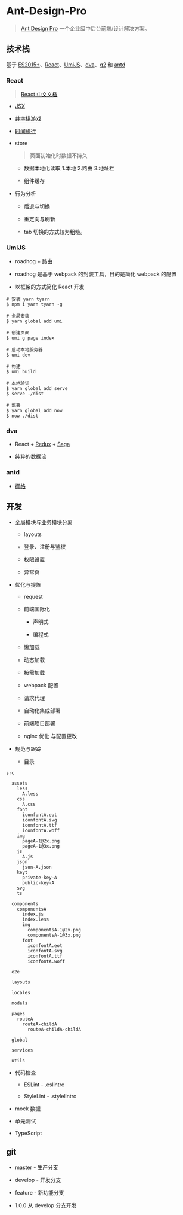 # Ant-Design-Pro

> [Ant Design Pro] 一个企业级中后台前端/设计解决方案。

## 技术栈

基于 [ES2015+]、[React]、[UmiJS]、[dva]、[g2] 和 [antd]

### React

> [React 中文文档]

+ [JSX]

+ [井字棋游戏]

+ [时间旅行]

+ store

  > 页面初始化时数据不持久

  + 数据本地化读取 1.本地 2.路由 3.地址栏

  + 组件缓存

+ 行为分析

  + 后退与切换

  + 重定向与刷新

  + tab 切换的方式较为粗糙。

### UmiJS

+ roadhog + 路由

+ roadhog 是基于 webpack 的封装工具，目的是简化 webpack 的配置

+ 以框架的方式简化 React 开发

```shell
# 安装 yarn tyarn
$ npm i yarn tyarn -g

# 全局安装
$ yarn global add umi

# 创建页面
$ umi g page index

# 启动本地服务器
$ umi dev

# 构建
$ umi build

# 本地验证
$ yarn global add serve
$ serve ./dist

# 部署
$ yarn global add now
$ now ./dist
```

### dva

+ React + [Redux] + [Saga]

+ 纯粹的数据流

### antd

+ [栅格]

## 开发

+ 全局模块与业务模块分离

  + layouts

  + 登录、注册与鉴权

  + 权限设置

  + 异常页

+ 优化与提炼

  + request

  + 前端国际化

    + 声明式

    + 编程式

  + 懒加载

  + 动态加载

  + 按需加载

  + webpack 配置

  + 请求代理

  + 自动化集成部署

  + 前端项目部署

  + nginx 优化 与配置更改

+ 规范与跟踪

  + 目录

```text
src

  assets
    less
      A.less
    css
      A.css
    font
      iconfontA.eot
      iconfontA.svg
      iconfontA.ttf
      iconfontA.woff
    img
      pageA-1@2x.png
      pageA-1@3x.png
    js
      A.js
    json
      json-A.json
    keyt
      private-key-A
      public-key-A
    svg
    ts

  components
    componentsA
      index.js
      index.less
      img
        componentsA-1@2x.png
        componentsA-1@3x.png
      font
        iconfontA.eot
        iconfontA.svg
        iconfontA.ttf
        iconfontA.woff

  e2e

  layouts

  locales

  models

  pages
    routeA
      routeA-childA
        routeA-childA-childA

  global

  services

  utils
```

+ 代码检查

  + ESLint - .eslintrc

  + StyleLint - .stylelintrc

+ mock 数据

+ 单元测试

+ TypeScript

## git

+ master - 生产分支

+ develop - 开发分支

+ feature - 新功能分支

+ 1.0.0 从 develop 分支开发

[Ant Design Pro]: https://pro.ant.design/index-cn

[ES2015+]: http://es6.ruanyifeng.com/

[React]: https://reactjs.org/

[UmiJS]: https://umijs.org/

[dva]: https://dvajs.com/

[g2]: https://antv.alipay.com/zh-cn/g2/3.x/index.html

[antd]: https://ant.design/docs/react/introduce-cn

[React 中文文档]: https://react.docschina.org/

[JSX]: https://react.docschina.org/docs/introducing-jsx.html

[井字棋游戏]: https://react.docschina.org/tutorial/tutorial.html

[时间旅行]: https://preview.pro.ant.design/form/step-form/confirm

[泰咖啡]: http://t.51shaoxi.com/user/index.html

[Redux]: https://redux.js.org/

[Saga]: https://redux-saga.js.org/

[栅格]: https://ant.design/components/grid-cn/
